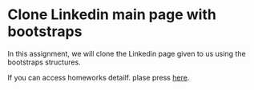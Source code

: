 # Clone Linkedin main page with bootstraps

In this assignment, we will clone the Linkedin page given to us using the bootstraps structures.

If you can access homeworks detailf. plase press [here](https://academy.patika.dev/tr/courses/bootstrap/odev3).